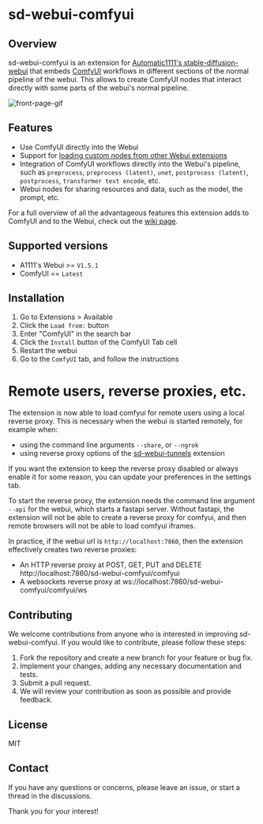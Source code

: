 # sd-webui-comfyui
## Overview
sd-webui-comfyui is an extension for [Automatic1111's stable-diffusion-webui](https://github.com/AUTOMATIC1111/stable-diffusion-webui) that embeds [ComfyUI](https://github.com/comfyanonymous/ComfyUI) workflows in different sections of the normal pipeline of the webui. This allows to create ComfyUI nodes that interact directly with some parts of the webui's normal pipeline.

![front-page-gif](/resources/front-page.gif)

## Features
- Use ComfyUI directly into the Webui
- Support for [loading custom nodes from other Webui extensions](https://github.com/ModelSurge/sd-webui-comfyui/wiki/Developing-custom-nodes-from-webui-extensions)
- Integration of ComfyUI workflows directly into the Webui's pipeline, such as `preprocess`, `preprocess (latent)`, `unet`, `postprocess (latent)`, `postprocess`, `transformer text encode`, etc. 
- Webui nodes for sharing resources and data, such as the model, the prompt, etc.

For a full overview of all the advantageous features this extension adds to ComfyUI and to the Webui, check out the [wiki page](https://github.com/ModelSurge/sd-webui-comfyui/wiki). 

## Supported versions
- A1111's Webui >= `V1.5.1`
- ComfyUI == `Latest`

## Installation
1) Go to Extensions > Available
2) Click the `Load from:` button
3) Enter "ComfyUI" in the search bar
4) Click the `Install` button of the ComfyUI Tab cell
5) Restart the webui
6) Go to the `ComfyUI` tab, and follow the instructions

# Remote users, reverse proxies, etc.
The extension is now able to load comfyui for remote users using a local reverse proxy.
This is necessary when the webui is started remotely, for example when:
- using the command line arguments `--share`, or `--ngrok`
- using reverse proxy options of the [sd-webui-tunnels](https://github.com/Bing-su/sd-webui-tunnels) extension

If you want the extension to keep the reverse proxy disabled or always enable it for some reason, you can update your preferences in the settings tab.

To start the reverse proxy, the extension needs the command line argument `--api` for the webui, which starts a fastapi server.
Without fastapi, the extension will not be able to create a reverse proxy for comfyui, and then remote browsers will not be able to load comfyui iframes.

In practice, if the webui url is `http://localhost:7860`, then the extension effectively creates two reverse proxies:
- An HTTP reverse proxy at POST, GET, PUT and DELETE http://localhost:7860/sd-webui-comfyui/comfyui
- A websockets reverse proxy at ws://localhost:7860/sd-webui-comfyui/comfyui/ws

## Contributing
We welcome contributions from anyone who is interested in improving sd-webui-comfyui. If you would like to contribute, please follow these steps:

1) Fork the repository and create a new branch for your feature or bug fix.
2) Implement your changes, adding any necessary documentation and tests.
3) Submit a pull request.
4) We will review your contribution as soon as possible and provide feedback.

## License
MIT

## Contact
If you have any questions or concerns, please leave an issue, or start a thread in the discussions.

Thank you for your interest!
